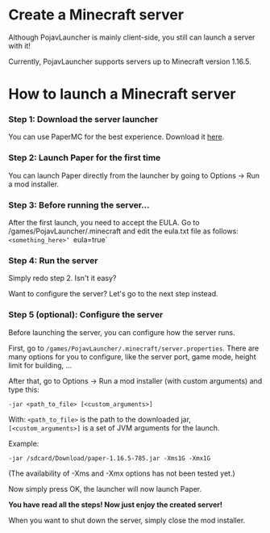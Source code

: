 # Create a Minecraft server

Although PojavLauncher is mainly client-side, you still can launch a server with it!

Currently, PojavLauncher supports servers up to Minecraft version 1.16.5.

# How to launch a Minecraft server

### Step 1: Download the server launcher

You can use PaperMC for the best experience. Download it [here](https://papermc.io/downloads).

### Step 2: Launch Paper for the first time

You can launch Paper directly from the launcher by going to Options -> Run a mod installer.

### Step 3: Before running the server...

After the first launch, you need to accept the EULA. Go to /games/PojavLauncher/.minecraft and edit the eula.txt file as follows:
`<something_here>‘
`eula=true`

### Step 4: Run the server

Simply redo step 2. Isn't it easy?

Want to configure the server? Let's go to the next step instead.

### Step 5 (optional): Configure the server

Before launching the server, you can configure how the server runs.

First, go to `/games/PojavLauncher/.minecraft/server.properties`. There are many options for you to configure, like the server port, game mode, height limit for building, ... 

After that, go to Options -> Run a mod installer (with custom arguments) and type this:

`-jar <path_to_file> [<custom_arguments>]`

With:
`<path_to_file>` is the path to the downloaded jar,
`[<custom_arguments>]` is a set of JVM arguments for the launch.

Example:

`-jar /sdcard/Download/paper-1.16.5-785.jar -Xms1G -Xmx1G`

(The availability of -Xms and -Xmx options has not been tested yet.)

Now simply press OK, the launcher will now launch Paper.

**You have read all the steps! Now just enjoy the created server!**

When you want to shut down the server, simply close the mod installer.

